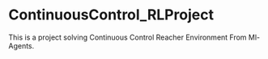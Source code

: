 # ContinuousControl_RLProject
This is a project solving Continuous Control Reacher Environment From Ml-Agents.
